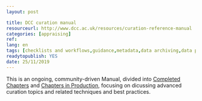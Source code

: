 ```yaml
---
layout: post 

title: DCC curation manual
resourceurl: http://www.dcc.ac.uk/resources/curation-reference-manual
categories: [appraising]
ref: 
lang: en
tags: [checklists and workflows,guidance,metadata,data archiving,data preservation,file formats,ontologies,best practices,data management planning,data appraisal,research data licensing,maintenance and sustainability]
readytopublish: YES
date: 25/11/2019
---
```

This is an ongoing, community-driven Manual, divided into [Completed Chapters](https://www.dcc.ac.uk/resources/curation-reference-manual/completed-chapters) and [Chapters in Production](https://www.dcc.ac.uk/resources/curation-reference-manual/chapters-production), focusing on dicussing advanced curation topics and related techniques and best practices.